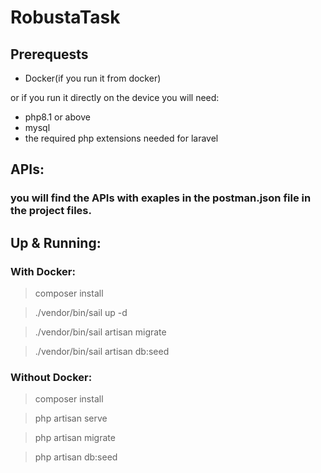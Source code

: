 # RobustaTask

## Prerequests
- Docker(if you run it from docker)

or if you run it directly on the device you will need:
- php8.1 or above
- mysql
- the required php extensions needed for laravel

## APIs:
### you will find the APIs with exaples in the postman.json file in the project files.

## Up & Running:
### With Docker:
> composer install

> ./vendor/bin/sail up -d

> ./vendor/bin/sail artisan migrate

> ./vendor/bin/sail artisan db:seed

### Without Docker:
> composer install

> php artisan serve

> php artisan migrate

> php artisan db:seed